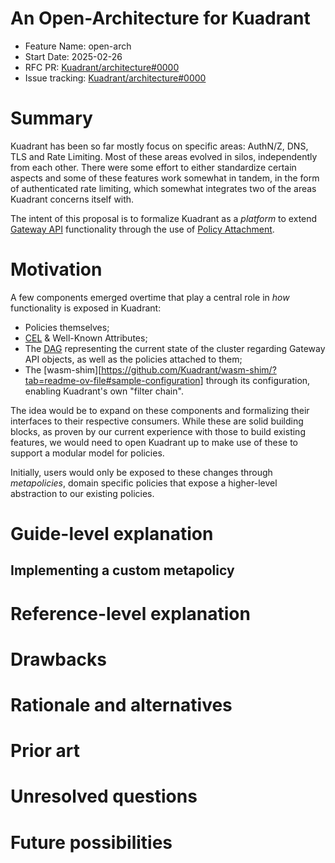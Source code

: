# An Open-Architecture for Kuadrant 

- Feature Name: open-arch
- Start Date: 2025-02-26
- RFC PR: [Kuadrant/architecture#0000](https://github.com/Kuadrant/architecture/pull/0000)
- Issue tracking: [Kuadrant/architecture#0000](https://github.com/Kuadrant/architecture/issues/0000)

# Summary
[summary]: #summary

Kuadrant has been so far mostly focus on specific areas: AuthN/Z, DNS, TLS and Rate Limiting. Most of these areas
evolved in silos, independently from each other. There were some effort to either standardize certain aspects and some
of these features work somewhat in tandem, in the form of authenticated rate limiting, which somewhat integrates two of
the areas Kuadrant concerns itself with.

The intent of this proposal is to formalize Kuadrant as a _platform_ to extend [Gateway API][1] functionality through the use
of [Policy Attachment][2]. 

# Motivation
[motivation]: #motivation

A few components emerged overtime that play a central role in _how_ functionality is exposed in Kuadrant:

- Policies themselves;
- [CEL][3] & Well-Known Attributes;
- The [DAG][4] representing the current state of the cluster regarding Gateway API objects, as well as the policies
  attached to them;
- The [wasm-shim][https://github.com/Kuadrant/wasm-shim/?tab=readme-ov-file#sample-configuration] through its
  configuration, enabling Kuadrant's own "filter chain".

The idea would be to expand on these components and formalizing their interfaces to their respective consumers. While
these are solid building blocks, as proven by our current experience with those to build existing features, we would
need to open Kuadrant up to make use of these to support a modular model for policies.

Initially, users would only be exposed to these changes through _metapolicies_, domain specific policies that expose a
higher-level abstraction to our existing policies.

# Guide-level explanation
[guide-level-explanation]: #guide-level-explanation

## Implementing a custom metapolicy


# Reference-level explanation
[reference-level-explanation]: #reference-level-explanation


# Drawbacks
[drawbacks]: #drawbacks


# Rationale and alternatives
[rationale-and-alternatives]: #rationale-and-alternatives

# Prior art
[prior-art]: #prior-art


# Unresolved questions
[unresolved-questions]: #unresolved-questions


# Future possibilities
[future-possibilities]: #future-possibilities


[1]: https://gateway-api.sigs.k8s.io/
[2]: https://gateway-api.sigs.k8s.io/geps/gep-2649/
[3]: https://cel.dev
[4]: https://github.com/Kuadrant/policy-machinery
